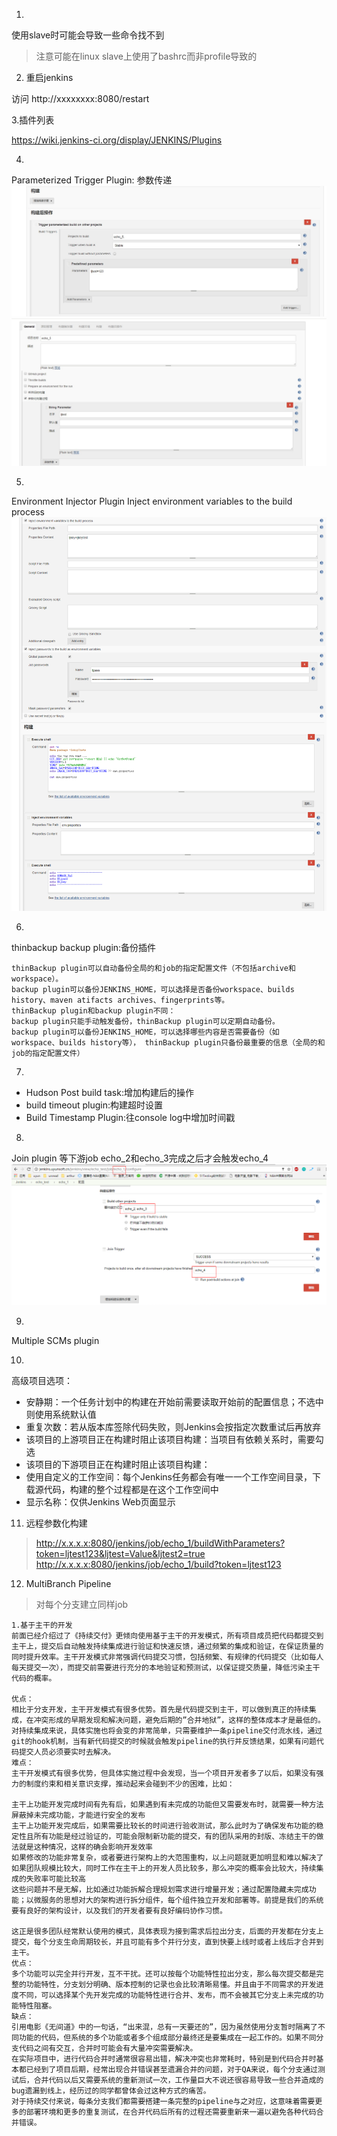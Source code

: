 
1.
使用slave时可能会导致一些命令找不到

> 注意可能在linux slave上使用了bashrc而非profile导致的

2. 重启jenkins

访问 http://xxxxxxxx:8080/restart 

3.插件列表

https://wiki.jenkins-ci.org/display/JENKINS/Plugins

4.
Parameterized Trigger Plugin:
参数传递
![第1个job配置](./step_1.jpg)
![第2个job配置](./step_2.jpg)

5.
Environment Injector Plugin
Inject environment variables to the build process
![jenkins环境配置](./Inject_environment_variables.png)

6.
thinbackup backup plugin:备份插件
```
thinBackup plugin可以自动备份全局的和job的指定配置文件（不包括archive和workspace）。
backup plugin可以备份JENKINS_HOME，可以选择是否备份workspace、builds history、maven atifacts archives、fingerprints等。
thinBackup plugin和backup plugin不同：
backup plugin只能手动触发备份，thinBackup plugin可以定期自动备份。
backup plugin可以备份JENKINS_HOME，可以选择哪些内容是否需要备份（如workspace、builds history等）， thinBackup plugin只备份最重要的信息（全局的和job的指定配置文件）
```
7.
* Hudson Post build task:增加构建后的操作
* build timeout plugin:构建超时设置
* Build Timestamp Plugin:往console log中增加时间戳

8.
Join plugin
等下游job echo_2和echo_3完成之后才会触发echo_4
![join_job](./join_job.png)

9.
Multiple SCMs plugin

10.
高级项目选项：

* 安静期：一个任务计划中的构建在开始前需要读取开始前的配置信息；不选中则使用系统默认值
* 重复次数：若从版本库签除代码失败，则Jenkins会按指定次数重试后再放弃
* 该项目的上游项目正在构建时阻止该项目构建：当项目有依赖关系时，需要勾选
* 该项目的下游项目正在构建时阻止该项目构建：
* 使用自定义的工作空间：每个Jenkins任务都会有唯一一个工作空间目录，下载源代码，构建的整个过程都是在这个工作空间中
* 显示名称：仅供Jenkins Web页面显示

11. 远程参数化构建
> http://x.x.x.x:8080/jenkins/job/echo_1/buildWithParameters?token=ljtest123&ljtest=Value&ljtest2=true
> http://x.x.x.x:8080/jenkins/job/echo_1/build?token=ljtest123

12. MultiBranch Pipeline
> 对每个分支建立同样job

```
1.基于主干的开发
前面已经介绍过了《持续交付》更倾向使用基于主干的开发模式，所有项目成员把代码都提交到主干上，提交后自动触发持续集成进行验证和快速反馈，通过频繁的集成和验证，在保证质量的同时提升效率。主干开发模式非常强调代码提交习惯，包括频繁、有规律的代码提交（比如每人每天提交一次），而提交前需要进行充分的本地验证和预测试，以保证提交质量，降低污染主干代码的概率。

优点：
相比于分支开发，主干开发模式有很多优势。首先是代码提交到主干，可以做到真正的持续集成，在冲突形成的早期发现和解决问题，避免后期的”合并地狱”，这样的整体成本才是最低的。
对持续集成来说，具体实施也将会变的非常简单，只需要维护一条pipeline交付流水线，通过git的hook机制，当有新代码提交的时候就会触发pipeline的执行并反馈结果，如果有问题代码提交人员必须要实时去解决。
难点：
主干开发模式有很多优势，但具体实施过程中会发现，当一个项目开发者多了以后，如果没有强力的制度约束和相关意识支撑，推动起来会碰到不少的困难，比如：

主干上功能开发完成时间有先有后，如果遇到有未完成的功能但又需要发布时，就需要一种方法屏蔽掉未完成功能，才能进行安全的发布
主干上功能开发完成后，如果需要比较长的时间进行验收测试，那么此时为了确保发布功能的稳定性且所有功能是经过验证的，可能会限制新功能的提交，有的团队采用的封版、冻结主干的做法就是这种情况，这样的确会影响开发效率
如果修改的功能非常复杂，或者要进行架构上的大范围重构，以上问题就更加明显和难以解决了
如果团队规模比较大，同时工作在主干上的开发人员比较多，那么冲突的概率会比较大，持续集成的失败率可能比较高
这些问题并不是无解，比如通过功能拆解合理规划需求进行增量开发；通过配置隐藏未完成功能；以微服务的思想对大的架构进行拆分组件，每个组件独立开发和部署等。前提是我们的系统要有良好的架构设计，以及我们的开发者要有良好编码协作习惯。

这正是很多团队经常默认使用的模式，具体表现为接到需求后拉出分支，后面的开发都在分支上提交，每个分支生命周期较长，并且可能有多个并行分支，直到快要上线时或者上线后才合并到主干。
优点：
多个功能可以完全并行开发，互不干扰。还可以按每个功能特性拉出分支，那么每次提交都是完整的功能特性，分支划分明确、版本控制的记录也会比较清晰易懂。并且由于不同需求的开发进度不同，可以选择某个先开发完成的功能特性进行合并、发布，而不会被其它分支上未完成的功能特性阻塞。
缺点：
引用电影《无间道》中的一句话，“出来混，总有一天要还的”，因为虽然使用分支暂时隔离了不同功能的代码，但系统的多个功能或者多个组成部分最终还是要集成在一起工作的。如果不同分支代码之间有交互，合并时可能会有大量冲突需要解决。
在实际项目中，进行代码合并时通常很容易出错，解决冲突也非常耗时，特别是到代码合并时基本都已经到了项目后期，经常出现合并错误甚至遗漏合并的问题，对于QA来说，每个分支通过测试后，合并代码以后又需要系统的重新测试一次，工作量巨大不说还很容易导致一些合并造成的bug遗漏到线上，经历过的同学都曾体会过这种方式的痛苦。
对于持续交付来说，每条分支我们都需要搭建一条完整的pipeline与之对应，这意味着需要更多的部署环境和更多的重复测试，在合并代码后所有的过程还需要重新来一遍以避免各种代码合并错误。
```
